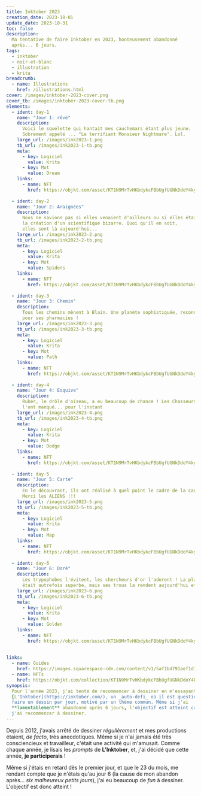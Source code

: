 ```yaml
---
title: Inktober 2023
creation_date: 2023-10-01
update_date: 2023-10-31
toc: false
description: 
  Ma tentative de faire Inktober en 2023, honteusement abandonné 
  après... 6 jours.
tags:
  - inktober
  - noir-et-blanc
  - illustration
  - krita
breadcrumb:
  - name: Illustrations
    href: /illustrations.html
cover: /images/inktober-2023-cover.png
cover_tb: /images/inktober-2023-cover-tb.png
elements:
  - ident: day-1
    name: "Jour 1: rêve"
    description:
      Voici le squelette qui hantait mes cauchemars étant plus jeune.
      Sobrement appelé ... "Le terrifiant Monsieur Nightmare". Lol.
    large_url: /images/ink2023-1.png
    tb_url: /images/ink2023-1-tb.png
    meta:
      - key: Logiciel
        value: Krita
      - key: Mot
        value: Dream
    links:
      - name: NFT
        href: https://objkt.com/asset/KT1N9MrTvHKbdykcFBbUgfUGNkDdoY4kyvcA/0
        
  - ident: day-2
    name: "Jour 2: Araignées"
    description:
      Nous ne savions pas si elles venaient d'ailleurs ou si elles étaient 
      la création d'un scientifique bizarre. Quoi qu'il en soit, 
      elles sont là aujourd'hui...
    large_url: /images/ink2023-2.png
    tb_url: /images/ink2023-2-tb.png
    meta:
      - key: Logiciel
        value: Krita
      - key: Mot
        value: Spiders
    links:
      - name: NFT
        href: https://objkt.com/asset/KT1N9MrTvHKbdykcFBbUgfUGNkDdoY4kyvcA/1
        
  - ident: day-3
    name: "Jour 3: Chemin"
    description:
      Tous les chemins mènent à Blain. Une planète sophistiquée, reconnue
      pour ses pharmacies !
    large_url: /images/ink2023-3.png
    tb_url: /images/ink2023-3-tb.png
    meta:
      - key: Logiciel
        value: Krita
      - key: Mot
        value: Path
    links:
      - name: NFT
        href: https://objkt.com/asset/KT1N9MrTvHKbdykcFBbUgfUGNkDdoY4kyvcA/2
        
  - ident: day-4
    name: "Jour 4: Esquive"
    description:
      Ruber, le drôle d'oiseau, a eu beaucoup de chance ! Les Chasseurs du Mal 
      l'ont manqué... pour l'instant
    large_url: /images/ink2023-4.png
    tb_url: /images/ink2023-4-tb.png
    meta:
      - key: Logiciel
        value: Krita
      - key: Mot
        value: Dodge
    links:
      - name: NFT
        href: https://objkt.com/asset/KT1N9MrTvHKbdykcFBbUgfUGNkDdoY4kyvcA/3
        
  - ident: day-5
    name: "Jour 5: Carte"
    description:
      En le découvrant, ils ont réalisé à quel point le cadre de la carte était pédant.
      Merci les ALIENS !!!
    large_url: /images/ink2023-5.png
    tb_url: /images/ink2023-5-tb.png
    meta:
      - key: Logiciel
        value: Krita
      - key: Mot
        value: Map
    links:
      - name: NFT
        href: https://objkt.com/asset/KT1N9MrTvHKbdykcFBbUgfUGNkDdoY4kyvcA/4
        
  - ident: day-6
    name: "Jour 6: Doré"
    description:
      Les trypophobes l'évitent, les chercheurs d'or l'adorent ! La planète d'or 
      était autrefois superbe, mais ses trous la rendent aujourd'hui effrayante. Lol.
    large_url: /images/ink2023-6.png
    tb_url: /images/ink2023-6-tb.png
    meta:
      - key: Logiciel
        value: Krita
      - key: Mot
        value: Golden
    links:
      - name: NFT
        href: https://objkt.com/asset/KT1N9MrTvHKbdykcFBbUgfUGNkDdoY4kyvcA/5
        
        
links:
  - name: Guides
    href: https://images.squarespace-cdn.com/content/v1/5af1bd791aef1d143f85e67e/79397039-375a-44d9-bd12-e5a1fe566c4f/2023promptlist.jpg?format=2500w
  - name: NFTs
    href: https://objkt.com/collection/KT1N9MrTvHKbdykcFBbUgfUGNkDdoY4kyvcA
synopsis:
  Pour l'année 2023, j'ai tenté de recommencer à dessiner en m'essayant à 
  [L'Inktober](https://inktober.com/), un _auto-defi_ où il est question de
  faire un dessin par jour, motivé par un thème commun. Même si j'ai
  **lamentablement** abandonné après 6 jours, l'objectif est atteint car
  j'ai recommencer à dessiner.
---
```


Depuis 2012, j'avais arrêté de dessiner _régulièrement_ et mes productions
étaient, _de facto_, très anecdotiques. Même si je n'ai jamais été très
consciencieux et travailleur, c'était une activité qui m'amusait. Comme chaque
année, je lisais les _prompts_ de **L'Inktober**, et, j'ai décidé que cette
année, **je participerais** !

Même si j'étais en retard dès le premier jour, et que le 23 du mois, me rendant
compte que je n'étais qu'au jour 6 (la cause de mon abandon après... _six
malheureux petits jours_), j'ai eu beaucoup de _fun_ à dessiner. L'objectif est
donc atteint !

